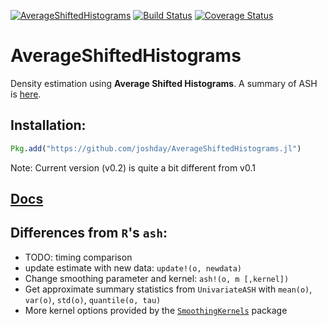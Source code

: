 [![AverageShiftedHistograms](http://pkg.julialang.org/badges/AverageShiftedHistograms_release.svg)](http://pkg.julialang.org/?pkg=AverageShiftedHistograms&ver=release)
[![Build Status](https://travis-ci.org/joshday/AverageShiftedHistograms.jl.svg?branch=master)](https://travis-ci.org/joshday/AverageShiftedHistograms.jl)
[![Coverage Status](https://coveralls.io/repos/joshday/AverageShiftedHistograms.jl/badge.svg?branch=master)](https://coveralls.io/r/joshday/AverageShiftedHistograms.jl?branch=master)

# AverageShiftedHistograms

Density estimation using **Average Shifted Histograms**.  A summary of ASH is [here](http://www.stat.rice.edu/~scottdw/stat550/HW/hw4/c05.pdf).

## Installation:

```julia
Pkg.add("https://github.com/joshday/AverageShiftedHistograms.jl")
```
Note:  Current version (v0.2) is quite a bit different from v0.1

## [Docs](http://averageshiftedhistogramsjl.readthedocs.org)

## Differences from `R`'s `ash`:
- TODO: timing comparison
- update estimate with new data: `update!(o, newdata)`
- Change smoothing parameter and kernel: `ash!(o, m [,kernel])`
- Get approximate summary statistics from `UnivariateASH` with `mean(o)`, `var(o)`, `std(o)`, `quantile(o, tau)`
- More kernel options provided by the [`SmoothingKernels`](https://github.com/johnmyleswhite/SmoothingKernels.jl) package
